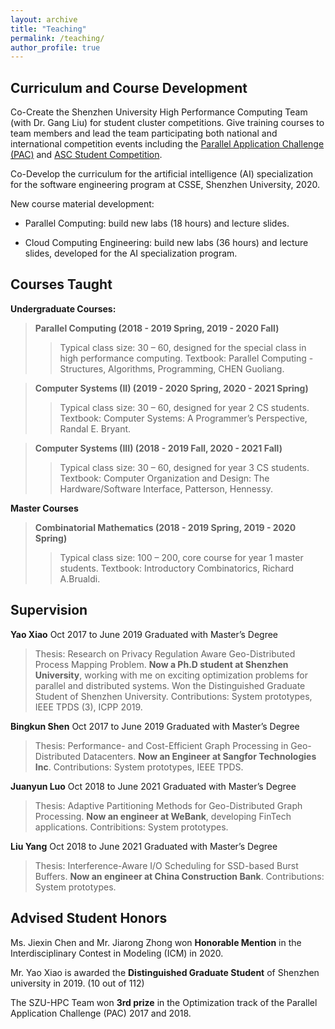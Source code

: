 ```yaml
---
layout: archive
title: "Teaching"
permalink: /teaching/
author_profile: true
---
```


Curriculum and Course Development
---

Co-Create the Shenzhen University High Performance Computing Team (with Dr. Gang Liu) for student
cluster competitions. Give training courses to team members and lead the team participating both
national and international competition events including the [Parallel Application Challenge (PAC)](http://www.pac-hpc.com/index.php) and
[ASC Student Competition](http://www.asc-events.net/).

Co-Develop the curriculum for the artificial intelligence (AI) specialization for the software engineering
program at CSSE, Shenzhen University, 2020.

New course material development:

* Parallel Computing: build new labs (18 hours) and lecture slides.

* Cloud Computing Engineering: build new labs (36 hours) and lecture slides, developed for the AI
specialization program.

Courses Taught
---

**Undergraduate Courses:**

>**Parallel Computing (2018 - 2019 Spring, 2019 - 2020 Fall)**
>> Typical class size: 30 – 60, designed for the special class in high performance computing.
Textbook: Parallel Computing - Structures, Algorithms, Programming, CHEN Guoliang.

>**Computer Systems (II) (2019 - 2020 Spring, 2020 - 2021 Spring)**
>> Typical class size: 30 – 60, designed for year 2 CS students.
Textbook: Computer Systems: A Programmer’s Perspective, Randal E. Bryant.

>**Computer Systems (III) (2018 - 2019 Fall, 2020 - 2021 Fall)**
>> Typical class size: 30 – 60, designed for year 3 CS students.
Textbook: Computer Organization and Design: The Hardware/Software Interface, Patterson, Hennessy.

**Master Courses**

>**Combinatorial Mathematics (2018 - 2019 Spring, 2019 - 2020 Spring)**
>>Typical class size: 100 – 200, core course for year 1 master students.
Textbook: Introductory Combinatorics, Richard A.Brualdi.

Supervision
---

**Yao Xiao** Oct 2017 to June 2019
Graduated with Master’s Degree
>Thesis: Research on Privacy Regulation Aware Geo-Distributed Process Mapping Problem. **Now a Ph.D
student at Shenzhen University**, working with me on exciting optimization problems for parallel and
distributed systems. Won the Distinguished Graduate Student of Shenzhen University.
Contributions: System prototypes, IEEE TPDS (3), ICPP 2019.

**Bingkun Shen** Oct 2017 to June 2019
Graduated with Master’s Degree
>Thesis: Performance- and Cost-Efficient Graph Processing in Geo-Distributed Datacenters. **Now an Engineer at Sangfor Technologies Inc**.
Contributions: System prototypes, IEEE TPDS.

**Juanyun Luo** Oct 2018 to June 2021
Graduated with Master’s Degree
>Thesis: Adaptive Partitioning Methods for Geo-Distributed Graph Processing. **Now an engineer at WeBank**, developing FinTech applications. Contribitions: System prototypes.

**Liu Yang** Oct 2018 to June 2021
Graduated with Master’s Degree
>Thesis: Interference-Aware I/O Scheduling for SSD-based Burst Buffers. **Now an engineer at China
Construction Bank**. Contributions: System prototypes.

Advised Student Honors
---
Ms. Jiexin Chen and Mr. Jiarong Zhong won **Honorable Mention** in the Interdisciplinary Contest in
Modeling (ICM) in 2020.

Mr. Yao Xiao is awarded the **Distinguished Graduate Student** of Shenzhen university in 2019. (10 out of
112)

The SZU-HPC Team won **3rd prize** in the Optimization track of the Parallel Application Challenge (PAC)
2017 and 2018.


